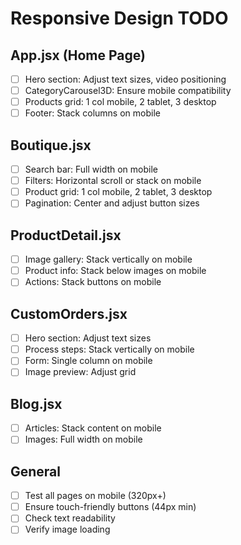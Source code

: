 # Responsive Design TODO

## App.jsx (Home Page)
- [ ] Hero section: Adjust text sizes, video positioning
- [ ] CategoryCarousel3D: Ensure mobile compatibility
- [ ] Products grid: 1 col mobile, 2 tablet, 3 desktop
- [ ] Footer: Stack columns on mobile

## Boutique.jsx
- [ ] Search bar: Full width on mobile
- [ ] Filters: Horizontal scroll or stack on mobile
- [ ] Product grid: 1 col mobile, 2 tablet, 3 desktop
- [ ] Pagination: Center and adjust button sizes

## ProductDetail.jsx
- [ ] Image gallery: Stack vertically on mobile
- [ ] Product info: Stack below images on mobile
- [ ] Actions: Stack buttons on mobile

## CustomOrders.jsx
- [ ] Hero section: Adjust text sizes
- [ ] Process steps: Stack vertically on mobile
- [ ] Form: Single column on mobile
- [ ] Image preview: Adjust grid

## Blog.jsx
- [ ] Articles: Stack content on mobile
- [ ] Images: Full width on mobile

## General
- [ ] Test all pages on mobile (320px+)
- [ ] Ensure touch-friendly buttons (44px min)
- [ ] Check text readability
- [ ] Verify image loading
